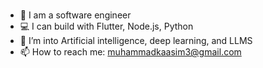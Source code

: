 ### <ABOUT ME />

- 🔨 I am a software engineer
- 💻 I can build with Flutter, Node.js, Python
- 🥽 I’m into Artificial intelligence, deep learning, and LLMS
- 📫 How to reach me: muhammadkaasim3@gmail.com

